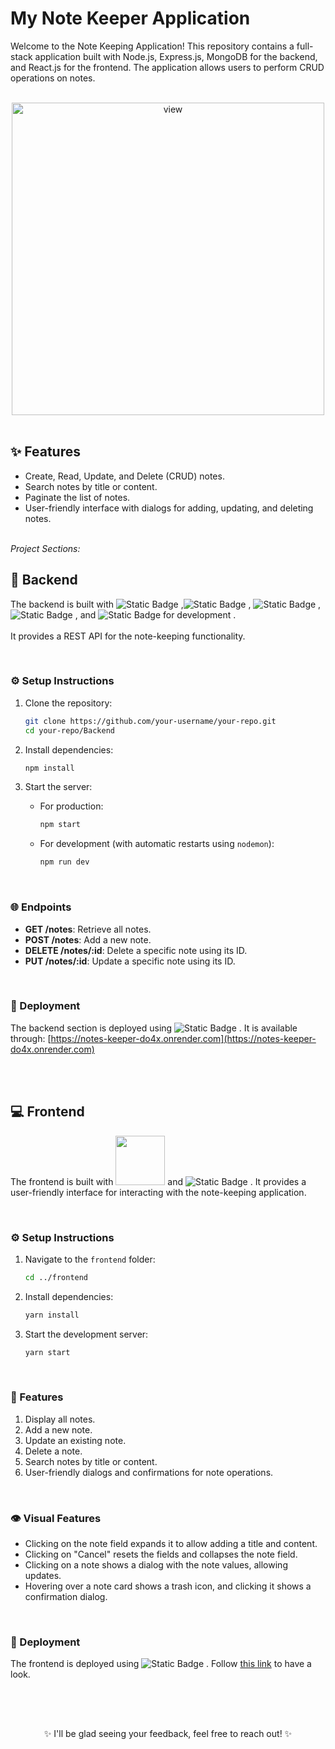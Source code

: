 # My Note Keeper Application
Welcome to the Note Keeping Application! This repository contains a full-stack application built with Node.js, Express.js, MongoDB for the backend, and React.js for the frontend. The application allows users to perform CRUD operations on notes.

<br />


<div align="center">
  <img src="https://github.com/HayaAbuRaed/my-note-keeper/assets/123592435/c9a48c66-71da-4cf3-82d7-b8268d7a3fb2" alt="view" width=500/>
</div>

<br />


<!-- ## 📚 Table of Contents

- [Features](#-features)
- [Backend](#-backend)
  - [Setup Instructions](#setup-instructions)
  - [Endpoints](#endpoints)
- [Frontend](#-frontend)
  - [Setup Instructions](#setup-instructions-1)
  - [Features](#features-1)
- [Development](#-development)
--> 

## ✨ Features

- Create, Read, Update, and Delete (CRUD) notes.
- Search notes by title or content.
- Paginate the list of notes.
- User-friendly interface with dialogs for adding, updating, and deleting notes.

<br /> 
<i> Project Sections: </i>
<br />

## 🔧 Backend

The backend is built with ![Static Badge](https://img.shields.io/badge/Node.js-blue?style=flat-square&logo=Node.js&logoColor=%23417e38&labelColor=%23f1f1f1&color=%23417e38)
,![Static Badge](https://img.shields.io/badge/Express.js-blue?style=flat-square&logo=Express&logoColor=%23838383&labelColor=%23f1f1f1&color=%23838383)
, ![Static Badge](https://img.shields.io/badge/MongoDB-blue?style=flat-square&logo=MongoDB&labelColor=%23f1f1f1&color=%2307ac4f) , ![Static Badge](https://img.shields.io/badge/Mongoose-any?style=flat-square&logo=Mongoose&logoColor=%23880000&labelColor=%23f1f1f1&color=%23880000)
 , and ![Static Badge](https://img.shields.io/badge/nodemon-green?style=flat-square&logo=nodemon&labelColor=%23f1f1f1&color=%2376d04b)
 for development
. <br />  <br />
It provides a REST API for the note-keeping functionality.

<br />

### ⚙️ Setup Instructions

1. Clone the repository:
    ```bash
    git clone https://github.com/your-username/your-repo.git
    cd your-repo/Backend
    ```

2. Install dependencies:
    ```bash
    npm install
    ```

3. Start the server:
   - For production:
      ```bash
      npm start
      ```
    - For development (with automatic restarts using `nodemon`):
      ```bash
      npm run dev
      ```
<br />

### 🌐 Endpoints

- **GET /notes**: Retrieve all notes.
- **POST /notes**: Add a new note.
- **DELETE /notes/:id**: Delete a specific note using its ID.
- **PUT /notes/:id**: Update a specific note using its ID.
<!-- - **GET /notes/search?query=YOUR_QUERY**: Search notes by their title or content. -->
<!-- - **GET /notes?page=1&limit=10**: Paginate notes retrieval. -->

<br />

### 🚀 Deployment

The backend section is deployed using ![Static Badge](https://img.shields.io/badge/Render-green?style=flat-square&logo=render&logoColor=%23000&labelColor=%23f1f1f1&color=%23000)
. It is available through: [https://notes-keeper-do4x.onrender.com](https://notes-keeper-do4x.onrender.com) 

<br />  <br />

## 💻 Frontend

The frontend is built with <img src="https://img.shields.io/badge/React-blue?style=flat-square&logo=react&labelColor=%23f2f2f2&color=%2361DAFB" width="79" /> and ![Static Badge](https://img.shields.io/badge/css%20modules-green?style=flat-square&logo=css%20modules&logoColor=%23000&labelColor=%23f1f1f1&color=%23000)
. It provides a user-friendly interface for interacting with the note-keeping application.

<br />

### ⚙️ Setup Instructions

1. Navigate to the `frontend` folder:
    ```bash
    cd ../frontend
    ```

2. Install dependencies:
    ```bash
    yarn install
    ```

3. Start the development server:
    ```bash
    yarn start
    ```
    
<br />

### 🌟 Features

1. Display all notes.
2. Add a new note.
3. Update an existing note.
4. Delete a note.
5. Search notes by title or content.
7. User-friendly dialogs and confirmations for note operations.

<br />

### 👁️ Visual Features

- Clicking on the note field expands it to allow adding a title and content.
- Clicking on "Cancel" resets the fields and collapses the note field.
- Clicking on a note shows a dialog with the note values, allowing updates.
- Hovering over a note card shows a trash icon, and clicking it shows a confirmation dialog.

<br />

### 🚀 Deployment

The frontend is deployed using ![Static Badge](https://img.shields.io/badge/Netlify-any?style=flat-square&logo=Netlify&labelColor=%23f1f1f1&color=%2314c1be)
. Follow [this link](https://my-note-keeperr.netlify.app) to have a look.

<br /> <br />

##
<p align="center">
	✨ I'll be glad seeing your feedback, feel free to reach out! ✨
</p>
